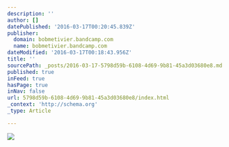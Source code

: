 ```yaml
---
description: ''
author: []
datePublished: '2016-03-17T00:20:45.839Z'
publisher:
  domain: bobmetivier.bandcamp.com
  name: bobmetivier.bandcamp.com
dateModified: '2016-03-17T00:18:43.956Z'
title: ''
sourcePath: _posts/2016-03-17-5798d59b-6108-4d69-9b81-45a3d03680e8.md
published: true
inFeed: true
hasPage: true
inNav: false
url: 5798d59b-6108-4d69-9b81-45a3d03680e8/index.html
_context: 'http://schema.org'
_type: Article

---
```

![](http://f1.bcbits.com/img/a0539491193_7.jpg)